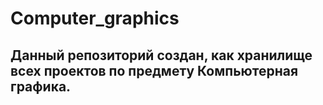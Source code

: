# Computer_graphics
## Данный репозиторий создан, как хранилище всех проектов по предмету Компьютерная графика.
